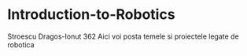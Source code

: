 # Introduction-to-Robotics
Stroescu Dragos-Ionut 362
Aici voi posta temele si proiectele legate de robotica
